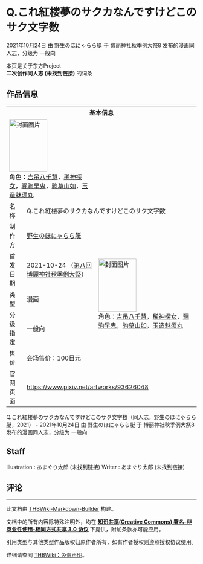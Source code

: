 # Q.これ紅楼夢のサクカなんですけどこのサク文字数

<!-- source html: G:\repos\THBWiki-Markdown-Builder\THBWikiMarkdown\Temp\main\7\7c\ns0%3AQ%2E%E3%81%93%E3%82%8C%E7%B4%85%E6%A5%BC%E5%A4%A2%E3%81%AE%E3%82%B5%E3%82%AF%E3%82%AB%E3%81%AA%E3%82%93%E3%81%A7%E3%81%99%E3%81%91%E3%81%A9%E3%81%93%E3%81%AE%E3%82%B5%E3%82%AF%E6%96%87%E5%AD%97%E6%95%B0.html -->

2021年10月24日 由 野生のほにゃらら艇 于 博丽神社秋季例大祭8 发布的漫画同人志，分级为 一般向

本页是关于东方Project  
 **二次创作同人志 (未找到链接)** 的词条
## 作品信息

<table><tbody><tr><th colspan="3">基本信息</th></tr><tr><td class="cover-artwork-mobile" colspan="2"><a href="./文件-Q.これ紅楼夢のサクカなんですけどこのサク文字数封面.jpg.md" class="image" title="封面图片"><img alt="封面图片" src="https://upload.thwiki.cc/thumb/4/40/Q.%E3%81%93%E3%82%8C%E7%B4%85%E6%A5%BC%E5%A4%A2%E3%81%AE%E3%82%B5%E3%82%AF%E3%82%AB%E3%81%AA%E3%82%93%E3%81%A7%E3%81%99%E3%81%91%E3%81%A9%E3%81%93%E3%81%AE%E3%82%B5%E3%82%AF%E6%96%87%E5%AD%97%E6%95%B0%E5%B0%81%E9%9D%A2.jpg/100px-Q.%E3%81%93%E3%82%8C%E7%B4%85%E6%A5%BC%E5%A4%A2%E3%81%AE%E3%82%B5%E3%82%AF%E3%82%AB%E3%81%AA%E3%82%93%E3%81%A7%E3%81%99%E3%81%91%E3%81%A9%E3%81%93%E3%81%AE%E3%82%B5%E3%82%AF%E6%96%87%E5%AD%97%E6%95%B0%E5%B0%81%E9%9D%A2.jpg" decoding="async" loading="lazy" width="100" height="140" srcset="https://upload.thwiki.cc/thumb/4/40/Q.%E3%81%93%E3%82%8C%E7%B4%85%E6%A5%BC%E5%A4%A2%E3%81%AE%E3%82%B5%E3%82%AF%E3%82%AB%E3%81%AA%E3%82%93%E3%81%A7%E3%81%99%E3%81%91%E3%81%A9%E3%81%93%E3%81%AE%E3%82%B5%E3%82%AF%E6%96%87%E5%AD%97%E6%95%B0%E5%B0%81%E9%9D%A2.jpg/151px-Q.%E3%81%93%E3%82%8C%E7%B4%85%E6%A5%BC%E5%A4%A2%E3%81%AE%E3%82%B5%E3%82%AF%E3%82%AB%E3%81%AA%E3%82%93%E3%81%A7%E3%81%99%E3%81%91%E3%81%A9%E3%81%93%E3%81%AE%E3%82%B5%E3%82%AF%E6%96%87%E5%AD%97%E6%95%B0%E5%B0%81%E9%9D%A2.jpg 1.5x, https://upload.thwiki.cc/thumb/4/40/Q.%E3%81%93%E3%82%8C%E7%B4%85%E6%A5%BC%E5%A4%A2%E3%81%AE%E3%82%B5%E3%82%AF%E3%82%AB%E3%81%AA%E3%82%93%E3%81%A7%E3%81%99%E3%81%91%E3%81%A9%E3%81%93%E3%81%AE%E3%82%B5%E3%82%AF%E6%96%87%E5%AD%97%E6%95%B0%E5%B0%81%E9%9D%A2.jpg/201px-Q.%E3%81%93%E3%82%8C%E7%B4%85%E6%A5%BC%E5%A4%A2%E3%81%AE%E3%82%B5%E3%82%AF%E3%82%AB%E3%81%AA%E3%82%93%E3%81%A7%E3%81%99%E3%81%91%E3%81%A9%E3%81%93%E3%81%AE%E3%82%B5%E3%82%AF%E6%96%87%E5%AD%97%E6%95%B0%E5%B0%81%E9%9D%A2.jpg 2x" data-file-width="544" data-file-height="758"></a><div class="cover-char">角色：<a href="./吉吊八千慧.md" title="吉吊八千慧">吉吊八千慧</a>，<a href="./稀神探女.md" title="稀神探女">稀神探女</a>，<a href="./骊驹早鬼.md" title="骊驹早鬼">骊驹早鬼</a>，<a href="./驹草山如.md" title="驹草山如">驹草山如</a>，<a href="./玉造魅须丸.md" title="玉造魅须丸">玉造魅须丸</a></div></td>
</tr><tr><td class="label">名称</td><td colspan="2"> Q.これ紅楼夢のサクカなんですけどこのサク文字数 </td></tr><tr><td class="label">制作方</td><td><a href="./野生のほにゃらら艇.md" title="野生のほにゃらら艇">野生のほにゃらら艇</a></td><td class="cover-artwork" rowspan="5" style="min-width:140px;"><a href="./文件-Q.これ紅楼夢のサクカなんですけどこのサク文字数封面.jpg.md" class="image" title="封面图片"><img alt="封面图片" src="https://upload.thwiki.cc/thumb/4/40/Q.%E3%81%93%E3%82%8C%E7%B4%85%E6%A5%BC%E5%A4%A2%E3%81%AE%E3%82%B5%E3%82%AF%E3%82%AB%E3%81%AA%E3%82%93%E3%81%A7%E3%81%99%E3%81%91%E3%81%A9%E3%81%93%E3%81%AE%E3%82%B5%E3%82%AF%E6%96%87%E5%AD%97%E6%95%B0%E5%B0%81%E9%9D%A2.jpg/100px-Q.%E3%81%93%E3%82%8C%E7%B4%85%E6%A5%BC%E5%A4%A2%E3%81%AE%E3%82%B5%E3%82%AF%E3%82%AB%E3%81%AA%E3%82%93%E3%81%A7%E3%81%99%E3%81%91%E3%81%A9%E3%81%93%E3%81%AE%E3%82%B5%E3%82%AF%E6%96%87%E5%AD%97%E6%95%B0%E5%B0%81%E9%9D%A2.jpg" decoding="async" loading="lazy" width="100" height="140" srcset="https://upload.thwiki.cc/thumb/4/40/Q.%E3%81%93%E3%82%8C%E7%B4%85%E6%A5%BC%E5%A4%A2%E3%81%AE%E3%82%B5%E3%82%AF%E3%82%AB%E3%81%AA%E3%82%93%E3%81%A7%E3%81%99%E3%81%91%E3%81%A9%E3%81%93%E3%81%AE%E3%82%B5%E3%82%AF%E6%96%87%E5%AD%97%E6%95%B0%E5%B0%81%E9%9D%A2.jpg/151px-Q.%E3%81%93%E3%82%8C%E7%B4%85%E6%A5%BC%E5%A4%A2%E3%81%AE%E3%82%B5%E3%82%AF%E3%82%AB%E3%81%AA%E3%82%93%E3%81%A7%E3%81%99%E3%81%91%E3%81%A9%E3%81%93%E3%81%AE%E3%82%B5%E3%82%AF%E6%96%87%E5%AD%97%E6%95%B0%E5%B0%81%E9%9D%A2.jpg 1.5x, https://upload.thwiki.cc/thumb/4/40/Q.%E3%81%93%E3%82%8C%E7%B4%85%E6%A5%BC%E5%A4%A2%E3%81%AE%E3%82%B5%E3%82%AF%E3%82%AB%E3%81%AA%E3%82%93%E3%81%A7%E3%81%99%E3%81%91%E3%81%A9%E3%81%93%E3%81%AE%E3%82%B5%E3%82%AF%E6%96%87%E5%AD%97%E6%95%B0%E5%B0%81%E9%9D%A2.jpg/201px-Q.%E3%81%93%E3%82%8C%E7%B4%85%E6%A5%BC%E5%A4%A2%E3%81%AE%E3%82%B5%E3%82%AF%E3%82%AB%E3%81%AA%E3%82%93%E3%81%A7%E3%81%99%E3%81%91%E3%81%A9%E3%81%93%E3%81%AE%E3%82%B5%E3%82%AF%E6%96%87%E5%AD%97%E6%95%B0%E5%B0%81%E9%9D%A2.jpg 2x" data-file-width="544" data-file-height="758"></a><div class="cover-char">角色：<a href="./吉吊八千慧.md" title="吉吊八千慧">吉吊八千慧</a>，<a href="./稀神探女.md" title="稀神探女">稀神探女</a>，<a href="./骊驹早鬼.md" title="骊驹早鬼">骊驹早鬼</a>，<a href="./驹草山如.md" title="驹草山如">驹草山如</a>，<a href="./玉造魅须丸.md" title="玉造魅须丸">玉造魅须丸</a></div></td>
</tr><tr><td class="label">首发日期</td><td>2021-10-24&#160;（<a href="/展会作品列表?e=%E5%8D%9A%E4%B8%BD%E7%A5%9E%E7%A4%BE%E7%A7%8B%E5%AD%A3%E4%BE%8B%E5%A4%A7%E7%A5%AD%238">第八回 博麗神社秋季例大祭</a>）</td></tr><tr><td class="label">类型</td><td>漫画</td></tr><tr><td class="label">分级指定</td><td>一般向</td></tr><tr><td class="label">售价</td><td>会场售价：100日元</td></tr>
<tr><td class="label">官网页面</td><td colspan="2"><a rel="nofollow" class="external free" href="https://www.pixiv.net/artworks/93626048">https://www.pixiv.net/artworks/93626048</a></td></tr></tbody></table>

Q.これ紅楼夢のサクカなんですけどこのサク文字数（同人志，野生のほにゃらら艇，2021） - 2021年10月24日 由 野生のほにゃらら艇 于 博丽神社秋季例大祭8 发布的漫画同人志，分级为 一般向
## Staff
Illustration
: あまぐり太郎 (未找到链接)
Writer
: あまぐり太郎 (未找到链接)

## 评论




---

此文档由 [THBWiki-Markdown-Builder](https://github.com/Delsin-Yu/THBWiki-Markdown-Builder) 构建。

文档中的所有内容除特殊注明外，均在 [**知识共享(Creative Commons) 署名-非商业性使用-相同方式共享 3.0 协议**](https://creativecommons.org/licenses/by-sa/3.0/deed.zh-hans) 下提供，附加条款亦可能应用。

引用类型与其他类型作品版权归原作者所有，如有作者授权则遵照授权协议使用。

详细请查阅 [THBWiki：免责声明](https://thbwiki.cc/THBWiki:%E5%85%8D%E8%B4%A3%E5%A3%B0%E6%98%8E)。


